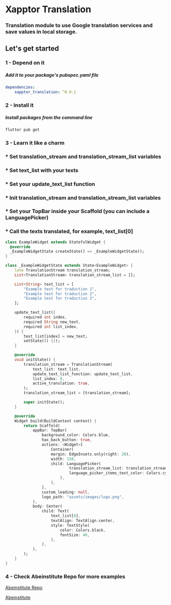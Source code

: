 # **Xapptor Translation**
### Translation module to use Google translation services and save values ​​in local storage.

## **Let's get started**

### **1 - Depend on it**
##### Add it to your package's pubspec.yaml file
```yml
dependencies:
    xapptor_translation: ^0.0.1
```

### **2 - Install it**
##### Install packages from the command line
```sh
flutter pub get
```

### **3 - Learn it like a charm**
### * Set translation_stream and translation_stream_list variables
### * Set text_list with your texts
### * Set your update_text_list function
### * Init translation_stream and translation_stream_list variables
### * Set your TopBar inside your Scaffold (you can include a LanguagePicker)
### * Call the texts translated, for example, text_list[0]
```dart
class ExampleWidget extends StatefulWidget {
  @override
  _ExampleWidgetState createState() => _ExampleWidgetState();
}

class _ExampleWidgetState extends State<ExampleWidget> {
    late TranslationStream translation_stream;
    List<TranslationStream> translation_stream_list = [];

    List<String> text_list = [
        "Example text for traduction 1",
        "Example text for traduction 2",
        "Example text for traduction 3",
    ];

    update_text_list({
        required int index,
        required String new_text,
        required int list_index,
    }) {
        text_list[index] = new_text;
        setState(() {});
    }

    @override
    void initState() {
        translation_stream = TranslationStream(
            text_list: text_list,
            update_text_list_function: update_text_list,
            list_index: 0,
            active_translation: true,
        );
        translation_stream_list = [translation_stream];

        super.initState();
    }

    @override
    Widget build(BuildContext context) {
        return Scaffold(
            appBar: TopBar(
                background_color: Colors.blue,
                has_back_button: true,
                actions: <Widget>[
                    Container(
                    margin: EdgeInsets.only(right: 20),
                    width: 150,
                    child: LanguagePicker(
                            translation_stream_list: translation_stream_list,
                            language_picker_items_text_color: Colors.cyan,
                        ),
                    ),
                ],
                custom_leading: null,
                logo_path: "assets/images/logo.png",
            ),
            body: Center(
                child: Text(
                    text_list[0],
                    textAlign: TextAlign.center,
                    style: TextStyle(
                        color: Colors.black,
                        fontSize: 40,
                    ),
                ),
            ),
        );
    }
}
```

### **4 - Check Abeinstitute Repo for more examples**
[Abeinstitute Repo](https://github.com/Xapptor/abeinstitute)

[Abeinstitute](https://www.abeinstitute.com)